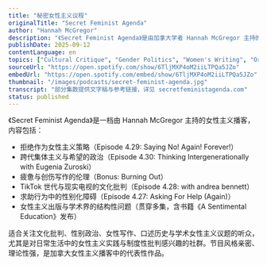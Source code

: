 ```yaml
---
title: "秘密女性主义议程"
originalTitle: "Secret Feminist Agenda"
author: "Hannah McGregor"
description: "《Secret Feminist Agenda》是由加拿大学者 Hannah McGregor 主持的播客，聚焦日常生活中的女性主义实践与文化批判。节目以“秘密议程”为隐喻，探讨女性主义如何在平凡、叛逆与制度性空间中展开。内容涵盖出版伦理、学术界性别政治、创伤写作、跨代集体主义与拒绝权力结构的策略。节目已于 2020 年完结，但所有集数仍可访问。"
publishDate: 2025-09-12
contentLanguage: en
topics: ["Cultural Critique", "Gender Politics", "Women's Writing", "Oral History", "Academic Feminism"]
sourceUrl: "https://open.spotify.com/show/6TljMXP4oM2iiLTPQa5JZo"
embedUrl: "https://open.spotify.com/embed/show/6TljMXP4oM2iiLTPQa5JZo"
thumbnail: "/images/podcasts/secret-feminist-agenda.jpg"
transcript: "部分集数提供文字稿与参考链接，详见 secretfeministagenda.com"
status: published
---
```


《Secret Feminist Agenda》是一档由 Hannah McGregor 主持的女性主义播客，内容包括：

- 拒绝作为女性主义策略（Episode 4.29: Saying No! Again! Forever!）
- 跨代集体主义与希望的政治（Episode 4.30: Thinking Intergenerationally with Eugenia Zuroski）
- 疲惫与创伤写作的伦理（Bonus: Burning Out）
- TikTok 世代与现实电视的文化批判（Episode 4.28: with andrea bennett）
- 求助行为中的性别化障碍（Episode 4.27: Asking For Help (Again)）
- 女性主义出版与学术界的结构性问题（贯穿多集，含书籍《A Sentimental Education》发布）

适合关注文化批判、性别政治、女性写作、口述历史与学术女性主义议题的听众，尤其是对日常生活中的女性主义实践与制度性批判感兴趣的社群。节目风格亲密、理论性强，是加拿大女性主义播客中的代表性作品。
